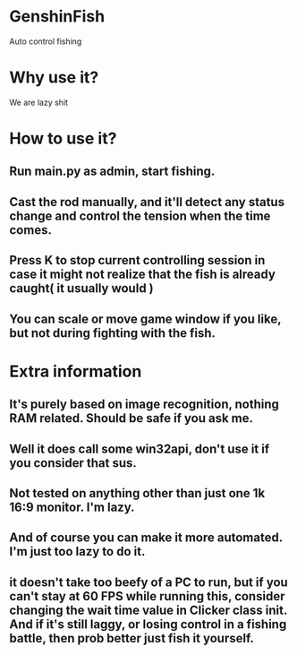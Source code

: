 # GenshinFish
 Auto control fishing

# Why use it?
We are lazy shit

# How to use it?
## Run main.py as admin, start fishing. 
## Cast the rod manually, and it'll detect any status change and control the tension when the time comes. 
## Press K to stop current controlling session in case it might not realize that the fish is already caught( it usually would ) 
## You can scale or move game window if you like, but not during fighting with the fish.

# Extra information
## It's purely based on image recognition, nothing RAM related. Should be safe if you ask me.
## Well it does call some win32api, don't use it if you consider that sus.
## Not tested on anything other than just one 1k 16:9 monitor. I'm lazy.
## And of course you can make it more automated. I'm just too lazy to do it.
## it doesn't take too beefy of a PC to run, but if you can't stay at 60 FPS while running this, consider changing the wait time value in Clicker class __init__. And if it's still laggy, or losing control in a fishing battle, then prob better just fish it yourself.
